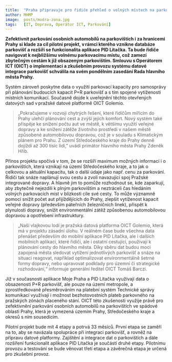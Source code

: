 ```yaml
---
title:  "Praha připravuje pro řidiče přehled o volných místech na parkovištích P+R a u hranice Prahy"
author: MHMP
image:	posts/modra-zona.jpg
tags:   [IT, Doprava, Operátor ICT, Parkování]
---
```

 
**Zefektivnit parkování osobních automobilů na parkovištích i za hranicemi Prahy si klade za cíl pilotní projekt, v rámci kterého vznikne databáze parkovišť a rozšíří se funkcionalita aplikace PID Lítačka. Ta bude řidiče navigovat k nejbližšímu volnému parkovacímu místu, což zamezí zbytečným cestám k již obsazeným parkovištím. Smlouvu s Operátorem ICT (OICT) o implementaci a zkušebním provozu systému datové integrace parkovišť schválila na svém pondělním zasedání Rada hlavního města Prahy.**

Systém zároveň poskytne data o využití parkovací kapacity pro samosprávy při plánování budoucích kapacit P+R parkovišť a s tím spojené vytíženosti místních komunikací. Současně dojde k uveřejnění těchto otevřených datových sad v pražské datové platformě OICT Golemio.

> „Pokračujeme v rozvoji chytrých řešení, které řidičům mířícím do Prahy ulehčí plánování cest a zvýší jejich komfort. Nový systém také přispěje ke snížení počtu aut ve městě, k většímu využití veřejné dopravy a ke snížení zátěže životního prostředí v našem městě způsobené automobilovou dopravou, což je v souladu s Klimatickým plánem pro Prahu. Z území Středočeského kraje do Prahy denně dojíždí až 300 tisíc lidí,” uvádí primátor hlavního města Prahy Zdeněk Hřib.

Přínos projektu spočívá v tom, že se rozšíří maximum možných informací i o parkovištích, která vznikají na území Středočeského kraje, a to jak o celkovou a aktuální kapacitu, tak o další údaje jako např. cenu za parkování. Řidiči tak snáze naplánují svou cestu a zvolí navazující spoj Pražské integrované dopravy. A hlavně jim to pomůže rozhodnout se, kde zaparkují, aby zbytečně nejezdili k plným parkovištím a neztráceli čas hledáním volných parkovacích míst v blízkosti cíle své cesty. To může významně pomoci snížit počet aut přijíždějících do Prahy, zlepšit vytíženost kapacit veřejné dopravy (především páteřních železničních linek), přispět k plynulosti dopravy, snížit environmentální zátěž způsobenou automobilovou dopravou a opotřebení infrastruktury.

> „Naší vlajkovou lodí je pražská datová platforma OICT Golemio, která má v projektu zásadní úlohu. V reálném čase bude všechna data přenášet především do mobilní aplikace PID Lítačka, ale i dalších mobilních aplikací, které řidiči, ale i ostatní cestující, používají k plánování cesty do hlavního města. Díky sběru dat budou moci zapojená města sledovat vytížení jednotlivých parkovišť a snáze na situaci reagovat, například optimalizovat environmentálně šetrné formy dopravy, nebo upravovat podklady pro územní či strategické rozhodování,“ informuje generální ředitel OICT Tomáš Barczi.

Již v současnosti aplikace Moje Praha a PID Lítačka využívají data o obsazenosti P+R parkovišť, ale pouze na území metropole, a zprostředkovaně přesměrováním na platební systém Technické správy komunikací využívají i možnost bezhotovostních plateb parkovného na pražských zónách placeného stání. OICT této zkušenosti využije právě pro zefektivnění parkování osobních automobilů na parkovištích ve spádové oblasti Prahy, která je vymezená územím Prahy, Středočeského kraje a okresů s ním sousedícím.

Pilotní projekt bude mít 4 etapy a potrvá 33 měsíců. První etapa se zaměří na to, aby se navázala spolupráce při integraci parkovišť, a rovněž na přípravu datové platformy. Zajištění a integrace dat o parkovištích a dále rozšíření funkcionalit aplikace PID Lítačka je součástí druhé etapy. Pilotnímu provozu a testování se bude věnovat třetí etapa a závěrečná etapa je určená pro zkušební provoz.   
